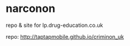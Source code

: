 narconon
========

repo & site for lp.​drug-education.co.uk

repo: http://taptapmobile.github.io/criminon_uk

